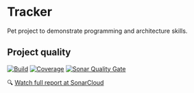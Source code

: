 ﻿# Tracker
Pet project to demonstrate programming and architecture skills.

## Project quality

[![Build](https://github.com/poltaratskiy/Tracker/actions/workflows/ci.yml/badge.svg)](https://github.com/poltaratskiy/Tracker/actions)
[![Coverage](https://codecov.io/gh/poltaratskiy/Tracker/branch/main/graph/badge.svg)](https://codecov.io/gh/poltaratskiy/Tracker)
[![Sonar Quality Gate](https://sonarcloud.io/api/project_badges/measure?project=poltaratskiy_Tracker&metric=alert_status)](https://sonarcloud.io/summary/new_code?id=poltaratskiy_Tracker)

🔍 [Watch full report at SonarCloud](https://sonarcloud.io/project/overview?id=poltaratskiy_Tracker)